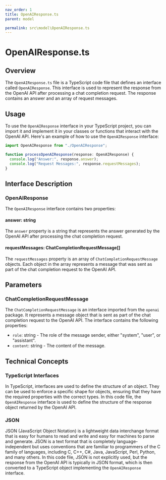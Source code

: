 ```yaml
---
nav_order: 1
title: OpenAIResponse.ts
parent: model

permalink: src\model\OpenAIResponse.ts
---
```


# OpenAIResponse.ts

## Overview

The `OpenAIResponse.ts` file is a TypeScript code file that defines an interface called `OpenAIResponse`. This interface is used to represent the response from the OpenAI API after processing a chat completion request. The response contains an answer and an array of request messages.

## Usage

To use the `OpenAIResponse` interface in your TypeScript project, you can import it and implement it in your classes or functions that interact with the OpenAI API. Here's an example of how to use the `OpenAIResponse` interface:

```typescript
import OpenAIResponse from "./OpenAIResponse";

function processOpenAIResponse(response: OpenAIResponse) {
  console.log("Answer:", response.answer);
  console.log("Request Messages:", response.requestMessages);
}
```

## Interface Description

### OpenAIResponse

The `OpenAIResponse` interface contains two properties:

#### answer: string

The `answer` property is a string that represents the answer generated by the OpenAI API after processing the chat completion request.

#### requestMessages: ChatCompletionRequestMessage[]

The `requestMessages` property is an array of `ChatCompletionRequestMessage` objects. Each object in the array represents a message that was sent as part of the chat completion request to the OpenAI API.

## Parameters

### ChatCompletionRequestMessage

The `ChatCompletionRequestMessage` is an interface imported from the `openai` package. It represents a message object that is sent as part of the chat completion request to the OpenAI API. The interface contains the following properties:

- `role`: string - The role of the message sender, either "system", "user", or "assistant".
- `content`: string - The content of the message.

## Technical Concepts

### TypeScript Interfaces

In TypeScript, interfaces are used to define the structure of an object. They can be used to enforce a specific shape for objects, ensuring that they have the required properties with the correct types. In this code file, the `OpenAIResponse` interface is used to define the structure of the response object returned by the OpenAI API.

### JSON

JSON (JavaScript Object Notation) is a lightweight data interchange format that is easy for humans to read and write and easy for machines to parse and generate. JSON is a text format that is completely language-independent but uses conventions that are familiar to programmers of the C family of languages, including C, C++, C#, Java, JavaScript, Perl, Python, and many others. In this code file, JSON is not explicitly used, but the response from the OpenAI API is typically in JSON format, which is then converted to a TypeScript object implementing the `OpenAIResponse` interface.